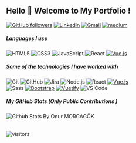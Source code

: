 ## Hello 👋 Welcome to My Portfolio !  

[![GitHub followers](https://img.shields.io/github/followers/onurmorcagok.svg?style=social&label=Follow&maxAge=2592000)](https://github.com/onurmorcagok?tab=followers)
[![Linkedin](https://img.shields.io/badge/-LinkedIn-blue?style=flat&logo=Linkedin&logoColor=white)](https://www.linkedin.com/in/onurmorcagok/)
[![Gmail](https://img.shields.io/badge/-Gmail-c14438?style=flat&logo=Gmail&logoColor=white)](mailto:onurmorcagok@gmail.com)
[![medium](https://aleen42.github.io/badges/src/medium.svg)](https://medium.com/@onurmorcagok)

##### Languages I use

![HTML5](https://img.shields.io/badge/-HTML5-222222?style=flat&logo=html5)
![CSS3](https://img.shields.io/badge/-CSS3-222222?style=flat&logo=html5)
![JavaScript](https://img.shields.io/badge/-JavaScript-222222?style=flat&logo=javascript)
![React](https://img.shields.io/badge/-React-222222?style=flat&logo=React&logoColor=61DAFB)
[![Vue.js](https://img.shields.io/badge/-Vuejs-222222?style=flat&logo=vue.js&link=https://github.com/onurmorcagok/)](https://github.com/onurmorcagok/)

##### Some of the technologies I have worked with

![Git](https://img.shields.io/badge/-Git-222222?style=flat&logo=git&logoColor=F05032)
![GitHub](https://img.shields.io/badge/-GitHub-222222?style=flat&logo=github&logoColor=181717)
![Jira](https://img.shields.io/badge/-Jira-222222?style=flat&logo=jira-software&logoColor=white&logoColor=0052CC)
![Node.js](https://img.shields.io/badge/-Node.js-222222?style=flat&logo=node.js&logoColor=339933)
![React](https://img.shields.io/badge/-React-222222?style=flat&logo=React&logoColor=61DAFB)
[![Vue.js](https://img.shields.io/badge/-Vuejs-222222?style=flat&logo=vue.js&link=https://github.com/onurmorcagok/)](https://github.com/onurmorcagok/)
<br/>
![Sass](https://img.shields.io/badge/-Sass-%23CC6699?style=flat&logo=sass&logoColor=ffffff)
[![Bootstrap](https://img.shields.io/badge/-Bootstrap-563D7C?style=flat&logo=bootstrap&link=https://github.com/onurmorcagok/)](https://github.com/onurmorcagok/)
[![Vuetify](https://img.shields.io/badge/-Vuetify-02f161?style=flat&logo=vuetify&link=https://github.com/onurmorcagok/)](https://github.com/onurmorcagok/)
![VS Code](http://img.shields.io/badge/-VS%20Code-007ACC?style=flat&logo=visual-studio-code&logoColor=ffffff)

##### My GitHub Stats (Only Public Contributions )
  
  ![Github Stats By Onur MORCAGÖK](https://github-readme-stats.vercel.app/api?username=onurmorcagok&show_icons=true&title_color=fff&icon_color=79ff97&text_color=9f9f9f&bg_color=151515)  
</br>

![visitors](https://visitor-badge.laobi.icu/badge?page_id=onurmorcagok)
